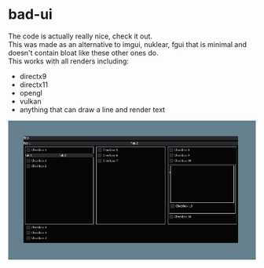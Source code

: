 # bad-ui
The code is actually really nice, check it out.  
This was made as an alternative to imgui, nuklear, fgui that is minimal and doesn't contain bloat like these other ones do.  
This works with all renders including:
- directx9
- directx11
- opengl
- vulkan
- anything that can draw a line and render text

  

![ui](resources/ui.png)

